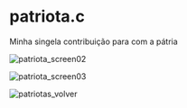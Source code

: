 # patriota.c
Minha singela contribuição para com a pátria

![patriota_screen02](https://user-images.githubusercontent.com/85464766/205185958-8c996d5f-9a75-4c54-a61d-e41f1788750a.png)

![patriota_screen03](https://user-images.githubusercontent.com/85464766/205185993-31e93abb-cc15-40d0-b219-9cb09a8e3021.png)

![patriotas_volver](https://user-images.githubusercontent.com/85464766/205186079-51d31a62-9aa4-4d24-a548-82bf23054569.png)
